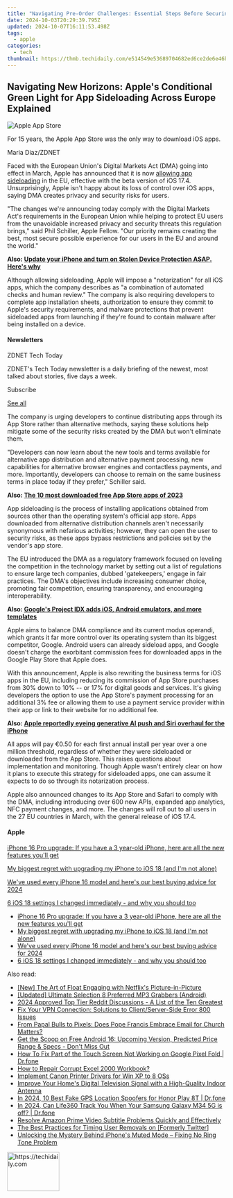 ```yaml
---
title: "Navigating Pre-Order Challenges: Essential Steps Before Securing Your New Apple Vision Pro"
date: 2024-10-03T20:29:39.795Z
updated: 2024-10-07T16:11:53.498Z
tags:
  - apple
categories:
  - tech
thumbnail: https://thmb.techidaily.com/e514549e53689704682ed6ce2de6e46bd9d8c6aa0b4d1113a2acbab23df9184b.jpg
---
```


## Navigating New Horizons: Apple's Conditional Green Light for App Sideloading Across Europe Explained

![Apple App Store](https://www.zdnet.com/a/img/resize/0f5ddb94fc2312db2dd0e17e29580f4dfd3393a5/2024/01/25/8b4ab434-658d-46b1-8851-700a78153201/app-store.jpg?auto=webp&width=1280)

For 15 years, the Apple App Store was the only way to download iOS apps. 

Maria Diaz/ZDNET

Faced with the European Union's Digital Markets Act (DMA) going into effect in March, Apple has announced that it is now [allowing app sideloading](https://www.zdnet.com/article/sideloading-on-iphone-ok-but-apple-still-plans-to-charge-fees-and-review-apps/) in the EU, effective with the beta version of iOS 17.4\. Unsurprisingly, Apple isn't happy about its loss of control over iOS apps, saying DMA creates privacy and security risks for users.

"The changes we're announcing today comply with the Digital Markets Act's requirements in the European Union while helping to protect EU users from the unavoidable increased privacy and security threats this regulation brings," said Phil Schiller, Apple Fellow. "Our priority remains creating the best, most secure possible experience for our users in the EU and around the world." 

**Also: [Update your iPhone and turn on Stolen Device Protection ASAP. Here's why](https://www.zdnet.com/article/apple-releases-ios-17-3-with-stolen-device-protection-heres-how-it-can-safeguard-your-iphone/)**

Although allowing sideloading, Apple will impose a "notarization" for all iOS apps, which the company describes as "a combination of automated checks and human review." The company is also requiring developers to complete app installation sheets, authorization to ensure they commit to Apple's security requirements, and malware protections that prevent sideloaded apps from launching if they're found to contain malware after being installed on a device. 

#### Newsletters

ZDNET Tech Today

ZDNET's Tech Today newsletter is a daily briefing of the newest, most talked about stories, five days a week.

 Subscribe

[See all](https://www.zdnet.com/newsletters/)

The company is urging developers to continue distributing apps through its App Store rather than alternative methods, saying these solutions help mitigate some of the security risks created by the DMA but won't eliminate them. 

"Developers can now learn about the new tools and terms available for alternative app distribution and alternative payment processing, new capabilities for alternative browser engines and contactless payments, and more. Importantly, developers can choose to remain on the same business terms in place today if they prefer," Schiller said. 

**Also: [The 10 most downloaded free App Store apps of 2023](https://www.zdnet.com/article/the-10-most-downloaded-app-store-apps-of-2023/)**

App sideloading is the process of installing applications obtained from sources other than the operating system's official app store. Apps downloaded from alternative distribution channels aren't necessarily synonymous with nefarious activities; however, they can open the user to security risks, as these apps bypass restrictions and policies set by the vendor's app store.

The EU introduced the DMA as a regulatory framework focused on leveling the competition in the technology market by setting out a list of regulations to ensure large tech companies, dubbed 'gatekeepers,' engage in fair practices. The DMA's objectives include increasing consumer choice, promoting fair competition, ensuring transparency, and encouraging interoperability. 

**Also: [Google's Project IDX adds iOS, Android emulators, and more templates](https://www.zdnet.com/article/googles-project-idx-adds-ios-android-emulators-and-more-templates/)**

Apple aims to balance DMA compliance and its current modus operandi, which grants it far more control over its operating system than its biggest competitor, Google. Android users can already sideload apps, and Google doesn't charge the exorbitant commission fees for downloaded apps in the Google Play Store that Apple does. 

With this announcement, Apple is also rewriting the business terms for iOS apps in the EU, including reducing its commission of App Store purchases from 30% down to 10% -- or 17% for digital goods and services. It's giving developers the option to use the App Store's payment processing for an additional 3% fee or allowing them to use a payment service provider within their app or link to their website for no additional fee. 

**Also: [Apple reportedly eyeing generative AI push and Siri overhaul for the iPhone](https://www.zdnet.com/article/apple-reportedly-eyeing-generative-ai-push-and-siri-overhaul-for-the-iphone/)**

All apps will pay €0.50 for each first annual install per year over a one million threshold, regardless of whether they were sideloaded or downloaded from the App Store. This raises questions about implementation and monitoring. Though Apple wasn't entirely clear on how it plans to execute this strategy for sideloaded apps, one can assume it expects to do so through its notarization process. 

Apple also announced changes to its App Store and Safari to comply with the DMA, including introducing over 600 new APIs, expanded app analytics, NFC payment changes, and more. The changes will roll out to all users in the 27 EU countries in March, with the general release of iOS 17.4\. 

#### Apple

[iPhone 16 Pro upgrade: If you have a 3 year-old iPhone, here are all the new features you'll get](https://www.zdnet.com/article/iphone-16-pro-and-pro-max-hands-on/ "iPhone 16 Pro upgrade: If you have a 3 year-old iPhone, here are all the new features you'll get")

[My biggest regret with upgrading my iPhone to iOS 18 (and I'm not alone)](https://www.zdnet.com/article/my-biggest-regret-with-upgrading-my-iphone-to-ios-18-and-im-not-alone/ "My biggest regret with upgrading my iPhone to iOS 18 (and I'm not alone)")

[We've used every iPhone 16 model and here's our best buying advice for 2024](https://www.zdnet.com/article/iphone-16-pro-max-buying-advice-2024/ "We've used every iPhone 16 model and here's our best buying advice for 2024")

[6 iOS 18 settings I changed immediately - and why you should too](https://www.zdnet.com/article/6-ios-18-settings-i-changed-immediately-and-why-you-should-too/ "6 iOS 18 settings I changed immediately - and why you should too")

* [iPhone 16 Pro upgrade: If you have a 3 year-old iPhone, here are all the new features you'll get](https://www.zdnet.com/article/iphone-16-pro-and-pro-max-hands-on/ "iPhone 16 Pro upgrade: If you have a 3 year-old iPhone, here are all the new features you'll get")
* [My biggest regret with upgrading my iPhone to iOS 18 (and I'm not alone)](https://www.zdnet.com/article/my-biggest-regret-with-upgrading-my-iphone-to-ios-18-and-im-not-alone/ "My biggest regret with upgrading my iPhone to iOS 18 (and I'm not alone)")
* [We've used every iPhone 16 model and here's our best buying advice for 2024](https://www.zdnet.com/article/iphone-16-pro-max-buying-advice-2024/ "We've used every iPhone 16 model and here's our best buying advice for 2024")
* [6 iOS 18 settings I changed immediately - and why you should too](https://www.zdnet.com/article/6-ios-18-settings-i-changed-immediately-and-why-you-should-too/ "6 iOS 18 settings I changed immediately - and why you should too")

<ins class="adsbygoogle"
     style="display:block"
     data-ad-format="autorelaxed"
     data-ad-client="ca-pub-7571918770474297"
     data-ad-slot="1223367746"></ins>

<ins class="adsbygoogle"
     style="display:block"
     data-ad-client="ca-pub-7571918770474297"
     data-ad-slot="8358498916"
     data-ad-format="auto"
     data-full-width-responsive="true"></ins>

<span class="atpl-alsoreadstyle">Also read:</span>
<div><ul>
<li><a href="https://some-guidance.techidaily.com/new-the-art-of-float-engaging-with-netflixs-picture-in-picture/"><u>[New] The Art of Float Engaging with Netflix's Picture-in-Picture</u></a></li>
<li><a href="https://some-tips.techidaily.com/updated-ultimate-selection-8-preferred-mp3-grabbers-android/"><u>[Updated] Ultimate Selection 8 Preferred MP3 Grabbers (Android)</u></a></li>
<li><a href="https://article-tips.techidaily.com/2024-approved-top-tier-reddit-discussions-a-list-of-the-ten-greatest/"><u>2024 Approved Top Tier Reddit Discussions - A List of the Ten Greatest</u></a></li>
<li><a href="https://tech-renaissance.techidaily.com/fix-your-vpn-connection-solutions-to-clientserver-side-error-800-issues/"><u>Fix Your VPN Connection: Solutions to Client/Server-Side Error 800 Issues</u></a></li>
<li><a href="https://tech-renaissance.techidaily.com/from-papal-bulls-to-pixels-does-pope-francis-embrace-email-for-church-matters/"><u>From Papal Bulls to Pixels: Does Pope Francis Embrace Email for Church Matters?</u></a></li>
<li><a href="https://tech-renaissance.techidaily.com/1722885921563-get-the-scoop-on-free-android-16-upcoming-version-predicted-price-range-and-specs-dont-miss-out/"><u>Get the Scoop on Free Android 16: Upcoming Version, Predicted Price Range & Specs - Don't Miss Out</u></a></li>
<li><a href="https://fix-guide.techidaily.com/how-to-fix-part-of-the-touch-screen-not-working-on-google-pixel-fold-drfone-by-drfone-fix-android-problems-fix-android-problems/"><u>How To Fix Part of the Touch Screen Not Working on Google Pixel Fold | Dr.fone</u></a></li>
<li><a href="https://blog-min.techidaily.com/how-to-repair-corrupt-excel-2000-workbook-by-stellar-guide/"><u>How to Repair Corrupt Excel 2000 Workbook?</u></a></li>
<li><a href="https://driver-install.techidaily.com/implement-canon-printer-drivers-for-win-xp-to-8-oss/"><u>Implement Canon Printer Drivers for Win XP to 8 OSs</u></a></li>
<li><a href="https://tech-renaissance.techidaily.com/improve-your-homes-digital-television-signal-with-a-high-quality-indoor-antenna/"><u>Improve Your Home's Digital Television Signal with a High-Quality Indoor Antenna</u></a></li>
<li><a href="https://change-location.techidaily.com/in-2024-10-best-fake-gps-location-spoofers-for-honor-play-8t-drfone-by-drfone-virtual-android/"><u>In 2024, 10 Best Fake GPS Location Spoofers for Honor Play 8T | Dr.fone</u></a></li>
<li><a href="https://review-topics.techidaily.com/in-2024-can-life360-track-you-when-your-samsung-galaxy-m34-5g-is-off-drfone-by-drfone-virtual-android/"><u>In 2024, Can Life360 Track You When Your Samsung Galaxy M34 5G is off? | Dr.fone</u></a></li>
<li><a href="https://tech-renaissance.techidaily.com/resolve-amazon-prime-video-subtitle-problems-quickly-and-effectively/"><u>Resolve Amazon Prime Video Subtitle Problems Quickly and Effectively</u></a></li>
<li><a href="https://tech-renaissance.techidaily.com/the-best-practices-for-timing-user-removals-on-formerly-twitter/"><u>The Best Practices for Timing User Removals on [Formerly Twitter]</u></a></li>
<li><a href="https://tech-renaissance.techidaily.com/unlocking-the-mystery-behind-iphones-muted-mode-fixing-no-ring-tone-problem/"><u>Unlocking the Mystery Behind iPhone's Muted Mode – Fixing No Ring Tone Problem</u></a></li>
</ul></div>

<!-- affiliate ads begin -->
<a href="https://aligracehair.sjv.io/c/5597632/2135407/19272" target="_top" id="2135407">
  <img src="//a.impactradius-go.com/display-ad/19272-2135407" border="0" alt="https://techidaily.com" width="120" height="90"/>
</a>
<img height="0" width="0" src="https://aligracehair.sjv.io/i/5597632/2135407/19272" style="position:absolute;visibility:hidden;" border="0" />
<!-- affiliate ads end -->

